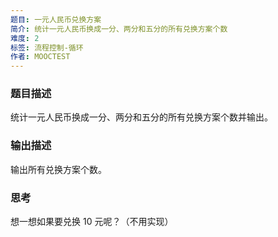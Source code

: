 ```yaml
---
题目: 一元人民币兑换方案
简介: 统计一元人民币换成一分、两分和五分的所有兑换方案个数
难度: 2
标签: 流程控制-循环
作者: MOOCTEST
---
```


### 题目描述

统计一元人民币换成一分、两分和五分的所有兑换方案个数并输出。

### 输出描述

输出所有兑换方案个数。

### 思考

想一想如果要兑换 10 元呢？（不用实现）
